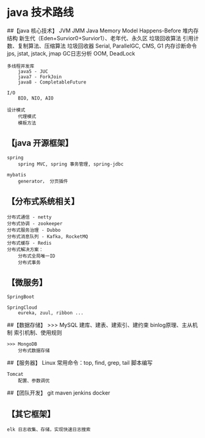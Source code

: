 # java 技术路线

##【java 核心技术】
    JVM
        JMM Java Memory Model
            Happens-Before
        堆内存结构
            新生代（Eden+Survior0+Survior1）、老年代、永久区
        垃圾回收算法
            引用计数、复制算法、压缩算法
        垃圾回收器
            Serial, ParallelGC, CMS, G1
        内存诊断命令
            jps, jstat, jstack, jmap
        GC日志分析
            OOM, DeadLock
    
    多线程并发库
        java5 - JUC
        java7 - ForkJoin
        java8 - CompletableFuture
        
    I/O
        BIO, NIO, AIO
        
    设计模式
        代理模式
        模板方法

## 【java 开源框架】
    spring
        spring MVC, spring 事务管理, spring-jdbc
        
    mybatis
        generator， 分页插件
        
## 【分布式系统相关】    
    分布式通信 - netty
    分布式协调 - zookeeper
    分布式服务治理 - Dubbo
    分布式消息队列 - Kafka, RocketMQ
    分布式缓存 - Redis
    分布式解决方案：
        分布式全局唯一ID
        分布式事务
        

## 【微服务】
    SpringBoot
    
    SpringCloud
        eureka, zuul, ribbon ...
        
##【数据存储】
    >>> MySQL
        建库、建表、建索引、建约束
        binlog原理、主从机制
        索引机制、使用规则
    
    >>> MongoDB
        分布式数据存储

##【服务器】
    Linux
        常用命令：top, find, grep, tail
        脚本编写
        
    Tomcat  
        配置、参数调优

##【团队开发】
    git
    maven
    jenkins
    docker
    
    
## 【其它框架】
    elk 日志收集、存储，实现快速日志搜索
    
    
    
    
    